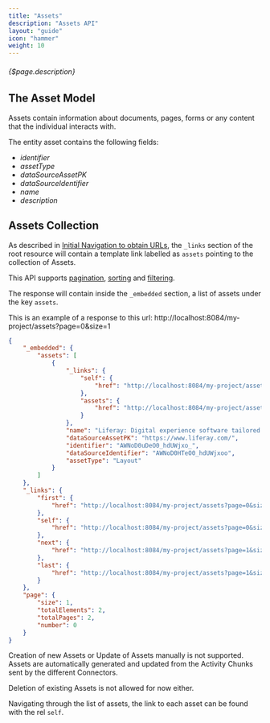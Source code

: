 ```yaml
---
title: "Assets"
description: "Assets API"
layout: "guide"
icon: "hammer"
weight: 10
---
```


###### {$page.description}

<article id="1">

## The Asset Model

Assets contain information about documents, pages, forms or any content that the individual interacts with.

The entity asset contains the following fields:
* *identifier*
* *assetType*
* *dataSourceAssetPK*
* *dataSourceIdentifier*
* *name*
* *description*

</article>

<article id="2">

## Assets Collection

As described in [Initial Navigation to obtain URLs](/docs/general#navigation),
the `_links` section of the root resource will contain a template link labelled as `assets` pointing to the
collection of Assets.

This API supports [pagination](/docs/general#pagination), [sorting](/docs/general#sorting) and [filtering](/docs/general#filtering).

The response will contain inside the `_embedded` section, a list of assets
under the key `assets`.

This is an example of a response to this url: http://localhost:8084/my-project/assets?page=0&size=1

```json
{
    "_embedded": {
        "assets": [
            {
                "_links": {
                    "self": {
                        "href": "http://localhost:8084/my-project/assets/AWNoD0uDeO0_hdUWjxo_"
                    },
                    "assets": {
                        "href": "http://localhost:8084/my-project/assets{?filter,page,size,sort*}"
                    }
                },
                "name": "Liferay: Digital experience software tailored to your needs",
                "dataSourceAssetPK": "https://www.liferay.com/",
                "identifier": "AWNoD0uDeO0_hdUWjxo_",
                "dataSourceIdentifier": "AWNoD0HTeO0_hdUWjxoo",
                "assetType": "Layout"
            }
        ]
    },
    "_links": {
        "first": {
            "href": "http://localhost:8084/my-project/assets?page=0&size=1"
        },
        "self": {
            "href": "http://localhost:8084/my-project/assets?page=0&size=1"
        },
        "next": {
            "href": "http://localhost:8084/my-project/assets?page=1&size=1"
        },
        "last": {
            "href": "http://localhost:8084/my-project/assets?page=1&size=1"
        }
    },
    "page": {
        "size": 1,
        "totalElements": 2,
        "totalPages": 2,
        "number": 0
    }
}
```

Creation of new Assets or Update of Assets manually is not supported. Assets are automatically
generated and updated from the Activity Chunks sent by the different Connectors.

Deletion of existing Assets is not allowed for now either. 

Navigating through the list of assets, the link to each asset can be found with the rel `self`. 

</article>
